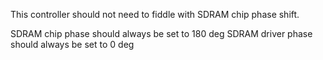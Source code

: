 This controller should not need to fiddle with SDRAM chip phase shift.

SDRAM chip phase should always be set to 180 deg
SDRAM driver phase should always be set to 0 deg
